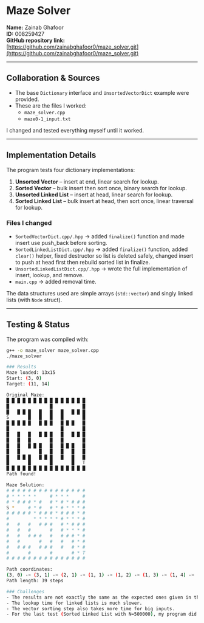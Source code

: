 # Maze Solver

**Name:** Zainab Ghafoor  
**ID:** 008259427  
**GitHub repository link:** [https://github.com/zainabghafoor0/maze_solver.git](https://github.com/zainabghafoor0/maze_solver.git)

---

## Collaboration & Sources

- The base `Dictionary` interface and `UnsortedVectorDict` example were provided.  
- These are the files I worked:  
  - `maze_solver.cpp`  
  - `maze0-1_input.txt`

I changed and tested everything myself until it worked.  

---

## Implementation Details
The program tests four dictionary implementations:  

1. **Unsorted Vector** – insert at end, linear search for lookup.  
2. **Sorted Vector** – bulk insert then sort once, binary search for lookup.  
3. **Unsorted Linked List** – insert at head, linear search for lookup.  
4. **Sorted Linked List** – bulk insert at head, then sort once, linear traversal for lookup.  

### Files I changed
- `SortedVectorDict.cpp/.hpp` → added `finalize()` function and made insert use push_back before sorting.  
- `SortedLinkedListDict.cpp/.hpp` → added `finalize()` function, added `clear()` helper, fixed destructor so list is deleted safely, changed insert to push at head first then rebuild sorted list in finalize.  
- `UnsortedLinkedListDict.cpp/.hpp` → wrote the full implementation of insert, lookup, and remove.  
- `main.cpp` → added removal time.

The data structures used are simple arrays (`std::vector`) and singly linked lists (with `Node` struct).  

---

## Testing & Status
The program was compiled with:  
```bash
g++ -o maze_solver maze_solver.cpp
./maze_solver

### Results
Maze loaded: 13x15
Start: (3, 0)
Target: (11, 14)

Original Maze:
█ █ █ █ █ █ █ █ █ █ █ █ █ █ █ 
█               █           █ 
█   █ █ █   █   █   █   █ █ █ 
S       █   █   █   █       █ 
█ █ █ █ █   █ █ █   █ █ █   █ 
█                   █       █ 
█   █   █   █ █ █   █   █ █ █ 
█   █   █       █   █       █ 
█   █   █ █ █   █   █ █ █   █ 
█   █       █   █   █   █   █ 
█   █ █ █   █ █ █   █   █   █ 
█       █       █       █   T 
█ █ █ █ █ █ █ █ █ █ █ █ █ █ █ 
Path found!

Maze Solution:
# # # # # # # # # # # # # # # 
# * * * * *     # * * *     # 
# * # # # * #   # * # * # # # 
S *     # * #   # * # * * * # 
# # # # # * # # # * # # # * # 
#         * * * * * # * * * # 
#   #   #   # # #   # * # # # 
#   #   #       #   # * * * # 
#   #   # # #   #   # # # * # 
#   #       #   #   #   # * # 
#   # # #   # # #   #   # * # 
#       #       #       # * T 
# # # # # # # # # # # # # # # 

Path coordinates:
(3, 0) -> (3, 1) -> (2, 1) -> (1, 1) -> (1, 2) -> (1, 3) -> (1, 4) -> (1, 5) -> (2, 5) -> (3, 5) -> (4, 5) -> (5, 5) -> (5, 6) -> (5, 7) -> (5, 8) -> (5, 9) -> (4, 9) -> (3, 9) -> (2, 9) -> (1, 9) -> (1, 10) -> (1, 11) -> (2, 11) -> (3, 11) -> (3, 12) -> (3, 13) -> (4, 13) -> (5, 13) -> (5, 12) -> (5, 11) -> (6, 11) -> (7, 11) -> (7, 12) -> (7, 13) -> (8, 13) -> (9, 13) -> (10, 13) -> (11, 13) -> (11, 14)
Path length: 39 steps

### Challenges
- The results are not exactly the same as the expected ones given in the lab handout.  
- The lookup time for linked lists is much slower. 
- The vector sorting step also takes more time for big inputs.  
- For the last test (Sorted Linked List with N=500000), my program did finish, but it took a little longer than expected.  
